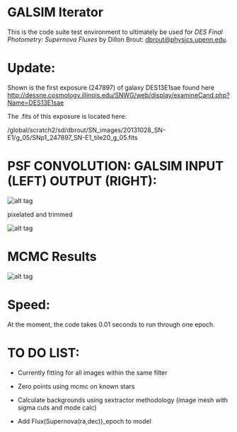 # GALSIM Iterator

This is the code suite test environment to ultimately be used for
*DES Final Photometry: Supernova Fluxes*
by Dillon Brout: dbrout@physics.upenn.edu.


Update:
=========

Shown is the first exposure (247897) of galaxy DES13E1sae found here http://dessne.cosmology.illinois.edu/SNWG/web/display/examineCand.php?Name=DES13E1sae

The .fits of this exposure is located here: 

/global/scratch2/sd/dbrout/SN_images/20131028_SN-E1/g_05/SNp1_247897_SN-E1_tile20_g_05.fits

PSF CONVOLUTION: GALSIM INPUT (LEFT) OUTPUT (RIGHT):
============================

![alt tag](https://raw.github.com/djbrout/FinalPhot/master/readme_files/update_stampsworking.png)

pixelated and trimmed

![alt tag](https://raw.github.com/djbrout/FinalPhot/master/readme_files/sim_and_pix_working.png)




MCMC Results
====================
![alt tag](https://raw.github.com/djbrout/FinalPhot/master/readme_files/bkgrnd.png)


Speed:
======

At the moment, the code takes 0.01 seconds to run through one epoch.


TO DO LIST:
===========
* Currently fitting for all images within the same filter

* Zero points using mcmc on known stars

* Calculate backgrounds using sextractor methodology (image mesh with sigma cuts and mode calc)

* Add Flux(Supernova(ra,dec))_epoch to model


